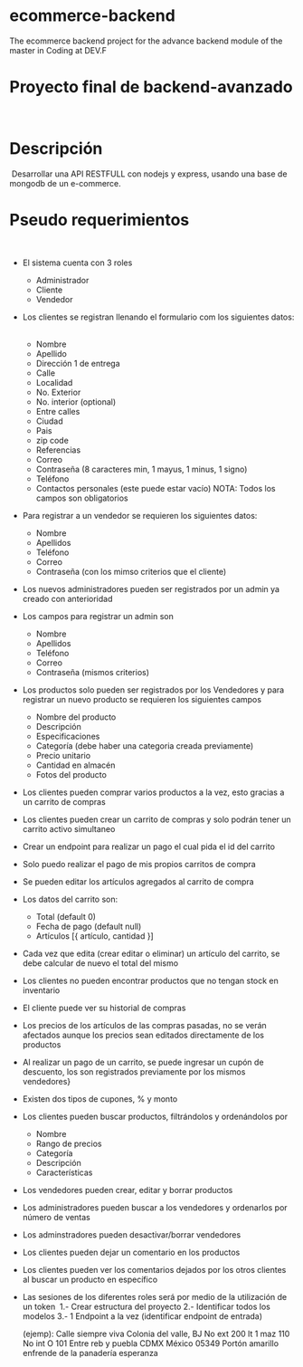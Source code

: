 # ecommerce-backend
The ecommerce backend project for the advance backend module of the master in Coding at DEV.F

# Proyecto final de backend-avanzado
​
# Descripción
​
    Desarrollar una API RESTFULL con nodejs y express, usando una base de mongodb
    de un e-commerce.
​
# Pseudo requerimientos
​
- El sistema cuenta con 3 roles
  - Administrador
  - Cliente
  - Vendedor
- Los clientes se registran llenando el formulario com los siguientes datos:
​
  - Nombre
  - Apellido
  - Dirección 1 de entrega
  - Calle
  - Localidad
  - No. Exterior
  - No. interior (optional)
  - Entre calles
  - Ciudad
  - Pais
  - zip code
  - Referencias
  - Correo
  - Contraseña (8 caracteres min, 1 mayus, 1 minus, 1 signo)
  - Teléfono
  - Contactos personales (este puede estar vacío)
    NOTA: Todos los campos son obligatorios
​
- Para registrar a un vendedor se requieren los siguientes datos:
​
  - Nombre
  - Apellidos
  - Teléfono
  - Correo
  - Contraseña (con los mimso criterios que el cliente)
​
- Los nuevos administradores pueden ser registrados por un admin ya creado con anterioridad
- Los campos para registrar un admin son
  - Nombre
  - Apellidos
  - Teléfono
  - Correo
  - Contraseña (mismos criterios)
- Los productos solo pueden ser registrados por los Vendedores y para registrar un nuevo producto se requieren los siguientes campos
  - Nombre del producto
  - Descripción
  - Especificaciones
  - Categoría (debe haber una categoria creada previamente)
  - Precio unitario
  - Cantidad en almacén
  - Fotos del producto
- Los clientes pueden comprar varios productos a la vez, esto gracias a un carrito de compras
​
- Los clientes pueden crear un carrito de compras y solo podrán tener un carrito activo simultaneo
- Crear un endpoint para realizar un pago el cual pida el id del carrito
- Solo puedo realizar el pago de mis propios carritos de compra
- Se pueden editar los artículos agregados al carrito de compra
- Los datos del carrito son:
  - Total (default 0)
  - Fecha de pago (default null)
  - Artículos [{
    artículo,
    cantidad
    }]
- Cada vez que edita (crear editar o eliminar) un artículo del carrito, se debe calcular de nuevo el total del mismo
- Los clientes no pueden encontrar productos que no tengan stock en inventario
- El cliente puede ver su historial de compras
- Los precios de los artículos de las compras pasadas, no se verán afectados aunque los precios sean editados directamente de los productos
- Al realizar un pago de un carrito, se puede ingresar un cupón de descuento, los son registrados previamente por los mismos vendedores}
- Existen dos tipos de cupones, % y monto
- Los clientes pueden buscar productos, filtrándolos y ordenándolos por
  - Nombre
  - Rango de precios
  - Categoría
  - Descripción
  - Características
- Los vendedores pueden crear, editar y borrar productos
- Los administradores pueden buscar a los vendedores y ordenarlos por número de ventas
- Los adminstradores pueden desactivar/borrar vendedores
- Los clientes pueden dejar un comentario en los productos
- Los clientes pueden ver los comentarios dejados por los otros clientes al buscar un producto en específico
- Las sesiones de los diferentes roles será por medio de la utilización de un token
​
  1.- Crear estructura del proyecto
  2.- Identificar todos los modelos
  3.- 1 Endpoint a la vez (identificar endpoint de entrada)


  (ejemp):
  Calle siempre viva
  Colonia del valle, BJ
  No ext 200 lt 1 maz 110
  No int O 101
  Entre reb y puebla
  CDMX
  México
  05349
  Portón amarillo enfrende de la panadería esperanza
